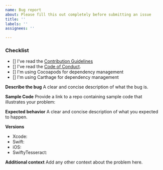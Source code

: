 ```yaml
---
name: Bug report
about: Please fill this out completely before submitting an issue
title: ''
labels: ''
assignees: ''

---
```

<!-- Thanks for contributing to SwiftyTesseract! Before you submit your Bug Report, please make sure to check the following boxes by putting an x in the [ ] (don't: [x ], [ x], do: [x]) -->

### Checklist
- [] I've read the [Contribution Guidelines](https://github.com/SwiftyTesseract/SwiftyTesseract/blob/master/CONTRIBUTING.md)
- [] I've read the [Code of Conduct](https://github.com/SwiftyTesseract/SwiftyTesseract/blob/master/CODE_OF_CONDUCT.md).
- [] I'm using Cocoapods <!--Insert version here--> for dependency management
- [] I'm using Carthage <!--Insert version here--> for dependency management

**Describe the bug**
A clear and concise description of what the bug is.

**Sample Code**
Provide a link to a repo containing sample code that illustrates your problem:

**Expected behavior**
A clear and concise description of what you expected to happen.

**Versions**
* Xcode:
* Swift:
* iOS:
* SwiftyTesseract:

**Additional context**
Add any other context about the problem here.
